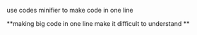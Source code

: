 use codes minifier to make code in one line

**making big code in one line make it difficult to understand **